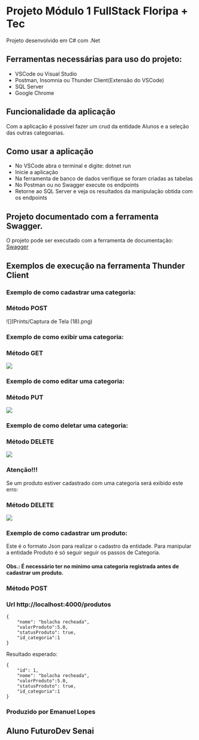 # Projeto Módulo 1 FullStack Floripa + Tec

Projeto desenvolvido em C# com .Net

## Ferramentas necessárias para uso do projeto:

  - VSCode ou Visual Studio
  - Postman, Insomnia ou Thunder Client(Extensão do VSCode)
  - SQL Server
  - Google Chrome

## Funcionalidade da aplicação
Com a aplicação é possível fazer um crud da entidade Alunos e a seleção das outras categoarias.

## Como usar a aplicação

- No VSCode abra o terminal e digite: dotnet run 
- Inicie a aplicação
- Na ferramenta de banco de dados verifique se foram criadas as tabelas
- No Postman ou no Swagger execute os endpoints
- Retorne ao SQL Server e veja os resultados da manipulação obtida com os endpoints
  
## Projeto documentado com a ferramenta Swagger.
O projeto pode ser executado com a ferramenta de documentação:   
 [Swagger](http://localhost:5119/swagger-ui.html#/)


## Exemplos de execução na ferramenta Thunder Client

### Exemplo de como cadastrar uma categoria:
### Método POST

![](Prints/Captura de Tela (18).png)

### Exemplo de como exibir uma categoria:
### Método GET

![](/modulo3/src/main/resources/getCategoria.png)

### Exemplo de como editar uma categoria:
### Método PUT

![](/modulo3/src/main/resources/putCategoria.png)

### Exemplo de como deletar uma categoria:
### Método DELETE

![](/modulo3/src/main/resources/deleteCategoria.png)

### Atenção!!!
Se um produto estiver cadastrado com uma categoria será exibido este erro:
### Método DELETE

![](/modulo3/src/main/resources/erroDeleteCategoria.png)



### Exemplo de como cadastrar um produto:
  Este é o formato Json para realizar o cadastro da entidade. Para manipular a entidade Produto é só seguir seguir os passos de Categoria.
#### Obs.: É necessário ter no mínimo uma categoria registrada antes de cadastrar um  produto.
### Método POST
### Url http://localhost:4000/produtos

    {
        "nome": "bolacha recheada",
        "valorProduto":5.0,
        "statusProduto": true,
        "id_categoria":1
    }

Resultado esperado:

    {
        "id": 1,
        "nome": "bolacha recheada",
        "valorProduto":5.0,
        "statusProduto": true,
        "id_categoria":1
    }


### Produzido por Emanuel Lopes
## Aluno FuturoDev Senai






